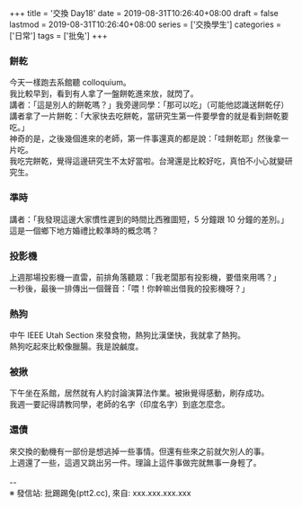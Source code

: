 +++
title = '交換 Day18'
date = 2019-08-31T10:26:40+08:00
draft = false
lastmod = 2019-08-31T10:26:40+08:00
series = ['交換學生']
categories = ['日常']
tags = ['批兔']
+++
### 餅乾
今天一樣跑去系館聽 colloquium。<br>
我比較早到，看到有人拿了一盤餅乾進來放，就閃了。<br>
講者：「這是別人的餅乾嗎？」我旁邊同學：「那可以吃」（可能他認識送餅乾仔）<br>
講者拿了一片餅乾：「大家快去吃餅乾，當研究生第一件要學會的就是看到餅乾要吃。」<br>
神奇的是，之後幾個進來的老師，第一件事還真的都是說：「哇餅乾耶」然後拿一片吃。<br>
我吃完餅乾，覺得這邊研究生不太好當啦。台灣還是比較好吃，真怕不小心就變研究生。<br>
### 準時
講者：「我發現這邊大家慣性遲到的時間比西雅圖短，5 分鐘跟 10 分鐘的差別。」<br>
這是一個鄉下地方婚禮比較準時的概念嗎？<br>
### 投影機
上週那場投影機一直雷，前排角落聽眾：「我老闆那有投影機，要借來用嗎？」<br>
一秒後，最後一排傳出一個聲音：「喂！你幹嘛出借我的投影機呀？」<br>
### 熱狗
中午 IEEE Utah Section 來發食物，熱狗比漢堡快，我就拿了熱狗。<br>
熱狗吃起來比較像臘腸。我是說鹹度。<br>
### 被揪
下午坐在系館，居然就有人約討論演算法作業。被揪覺得感動，刷存成功。<br>
我週一要記得請教同學，老師的名字（印度名字）到底怎麼念。<br>
### 還債
來交換的動機有一部份是想逃掉一些事情。但還有些來之前就欠別人的事。<br>
上週還了一些，這週又跳出另一件。理論上這件事做完就無事一身輕了。<br>
<br>
--<br>
※ 發信站: 批踢踢兔(ptt2.cc), 來自: xxx.xxx.xxx.xxx<br>

